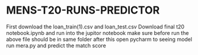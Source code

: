 # MENS-T20-RUNS-PREDICTOR
First download the loan_train(1).csv and loan_test.csv
Download final t20 notebook.ipynb and run into the jupitor notebook
make sure before run the above file should be in same folder
after this open pycharm to seeing model
run mera.py and predict the match score 
